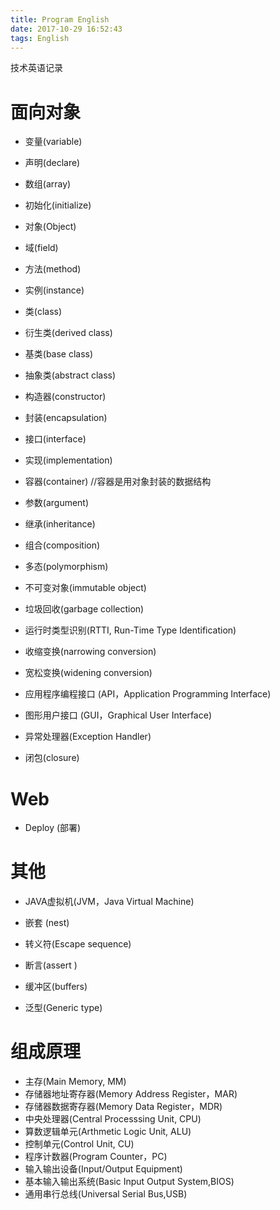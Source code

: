 ```yaml
---
title: Program English
date: 2017-10-29 16:52:43
tags: English
---
```


技术英语记录


<!-- more -->


# 面向对象

* 变量(variable)
* 声明(declare)
* 数组(array)
* 初始化(initialize)
* 对象(Object)
* 域(field)
* 方法(method)
* 实例(instance)


* 类(class)
* 衍生类(derived class)
* 基类(base class)
* 抽象类(abstract class)
* 构造器(constructor)
* 封装(encapsulation)
* 接口(interface)
* 实现(implementation)


* 容器(container) //容器是用对象封装的数据结构
* 参数(argument)
* 继承(inheritance)
* 组合(composition)
* 多态(polymorphism)
* 不可变对象(immutable object)
* 垃圾回收(garbage collection)



* 运行时类型识别(RTTI, Run-Time Type Identification)
* 收缩变换(narrowing conversion)
* 宽松变换(widening conversion)
* 应用程序编程接口 (API，Application Programming Interface)
* 图形用户接口 (GUI，Graphical User Interface)
* 异常处理器(Exception Handler)
* 闭包(closure)



# Web

* Deploy (部署)


# 其他
* JAVA虚拟机(JVM，Java Virtual Machine)
* 嵌套 (nest)
* 转义符(Escape sequence)
* 断言(assert )
* 缓冲区(buffers)

* 泛型(Generic type)


# 组成原理

* 主存(Main Memory, MM)
* 存储器地址寄存器(Memory Address Register，MAR)
* 存储器数据寄存器(Memory Data Register，MDR)
* 中央处理器(Central Processsing Unit, CPU)
* 算数逻辑单元(Arthmetic Logic Unit, ALU)
* 控制单元(Control Unit, CU)
* 程序计数器(Program Counter，PC)
* 输入输出设备(Input/Output Equipment)
* 基本输入输出系统(Basic Input Output System,BIOS)
* 通用串行总线(Universal Serial Bus,USB)

